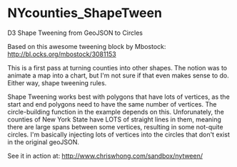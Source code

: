 NYcounties_ShapeTween
=====================

D3 Shape Tweening from GeoJSON to Circles

Based on this awesome tweening block by Mbostock: http://bl.ocks.org/mbostock/3081153

This is a first pass at turning counties into other shapes.  The notion was to animate a map into a chart, but I'm not sure if that even makes sense to do.  Either way, shape tweening rules.

Shape Tweening works best with polygons that have lots of vertices, as the start and end polygons need to have the same number of vertices.  The circle-building function in the example depends on this. Unforunately, the counties of New York State have LOTS of straight lines in them, meaning there are large spans between some vertices, resulting in some not-quite circles.  I'm basically injecting lots of vertices into the circles that don't exist in the original geoJSON.  

See it in action at:  http://www.chriswhong.com/sandbox/nytween/
